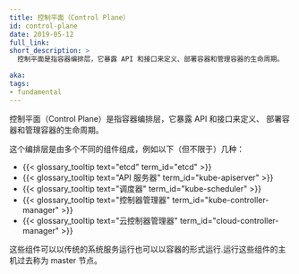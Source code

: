 ```yaml
---
title: 控制平面（Control Plane）
id: control-plane
date: 2019-05-12
full_link:
short_description: >
  控制平面是指容器编排层，它暴露 API 和接口来定义、部署容器和管理容器的生命周期。

aka:
tags:
- fundamental
---
```

<!--
title: Control Plane
id: control-plane
date: 2019-05-12
full_link:
short_description: >
  The container orchestration layer that exposes the API and interfaces to define, deploy, and manage the lifecycle of containers.

aka:
tags:
- fundamental
-->

<!--
 The container orchestration layer that exposes the API and interfaces to define, deploy, and manage the lifecycle of containers.
-->
控制平面（Control Plane）是指容器编排层，它暴露 API 和接口来定义、
部署容器和管理容器的生命周期。

<!--more-->

<!--
 This layer is composed by many different components, such as (but not restricted to):

 * {{< glossary_tooltip text="etcd" term_id="etcd" >}}
 * {{< glossary_tooltip text="API Server" term_id="kube-apiserver" >}}
 * {{< glossary_tooltip text="Scheduler" term_id="kube-scheduler" >}}
 * {{< glossary_tooltip text="Controller Manager" term_id="kube-controller-manager" >}}
 * {{< glossary_tooltip text="Cloud Controller Manager" term_id="cloud-controller-manager" >}}

 These components can be run as traditional operating system services (daemons) or as containers. The hosts running these components were historically called {{< glossary_tooltip text="masters" term_id="master" >}}.
-->
这个编排层是由多个不同的组件组成，例如以下（但不限于）几种：

 * {{< glossary_tooltip text="etcd" term_id="etcd" >}}
 * {{< glossary_tooltip text="API 服务器" term_id="kube-apiserver" >}}
 * {{< glossary_tooltip text="调度器" term_id="kube-scheduler" >}}
 * {{< glossary_tooltip text="控制器管理器" term_id="kube-controller-manager" >}}
 * {{< glossary_tooltip text="云控制器管理器" term_id="cloud-controller-manager" >}}

这些组件可以以传统的系统服务运行也可以以容器的形式运行.运行这些组件的主机过去称为 master 节点。 
